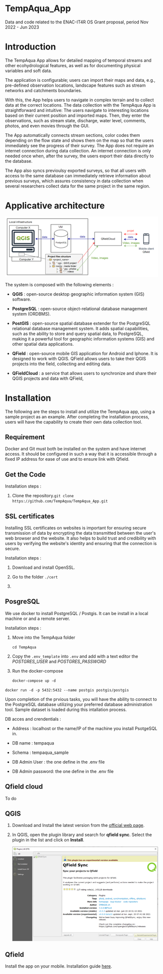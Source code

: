 # TempAqua_App

Data and code related to the ENAC-IT4R OS Grant proposal, period Nov 2022 - Jun 2023

# Introduction

The TempAqua App allows for detailed mapping of temporal streams  and other ecohydrological features, as well as for documenting physical variables and soft data. 

The  application is configurable; users can import their maps and data, e.g., pre-defined observation  locations, landscape features such as stream networks and catchments boundaries. 

With this, the  App helps users to navigate in complex terrain and to collect data at the correct locations. The  data collection with the TempAqua App is straightforward and intuitive: The users navigate to  interesting locations based on their current position and imported maps. Then, they enter the  observations, such as stream state, discharge, water level, comments, photos, and even movies through the GUI. 

The App automatically connects stream sections, color codes them depending on  the flow state and shows them on the map so that the users immediately see the progress of their survey. The App  does not require an internet connection during data collection. An internet connection is only  needed once when, after the survey, the users export their data directly to the database. 

The App also syncs previoulsy exported surveys, so that all  users with access to the same database can immediately retrieve information about previous  surveys, which assures consistency in data collection when several researchers collect data for  the same project in the same region.

# Applicative architecture

![ ](doc\static\applicative_architecture.png)

The system is composed with the following elements : 

* **QGIS** : open-source desktop geographic information system (GIS) software.

* **PostgreSQL** : open-source object-relational database management system (ORDBMS).

* **PostGIS**  :  open-source spatial database extender for the PostgreSQL 
  relational database management system. It adds spatial capabilities, 
  such as the ability to store and query spatial data, to PostgreSQL, 
  making it a powerful tool for geographic information systems (GIS) and 
  other spatial data applications.

* **QField**  : open-source mobile GIS application for Android and Iphone. It is designed to work with QGIS. QField allows users to take their QGIS projects into the field, collecting and editing data.

* **QFieldCloud** : a service that allows users to synchronize and share their QGIS projects and data with QField,

# Installation

The following are the steps to install and utilize the TempAqua app, using a sample project as an example. After completing the installation process, users will have the capability to create their own data collection tool.



## Requirement

Docker and Git must both be installed on the system and have internet access. It should be configured in such a way that it is accessible through a fixed IP address for ease of use and to ensure link with Qfield.



## Get the Code

Installation steps :

1. Clone the repository.`git clone https://github.com/TempAqua/TempAqua_App.git`



## SSL certificates

Installing SSL certificates on websites is important for ensuring secure transmission of data by encrypting the data transmitted between the user's web browser and the website. It also helps to build trust and credibility with users by verifying the website's identity and ensuring that the connection is secure.

Installation steps :

1. Download and install OpenSSL. 

2. Go to the folder `./cert`

3. 







## PosgreSQL

We use docker to install PostgreSQL / Postgis. It can be install in a local machine or and a remote server.

Installation steps :

1. Move into the TempAqua folder
   
   `cd TempAqua`
2. Copy the `.env_template` into `.env` and add with a text editor the *POSTGRES_USER* and *POSTGRES_PASSWORD* 
3. Run the docker-compose
   
    `docker-compose up -d`



`docker run -d -p 5432:5432 --name postgis postgis/postgis`



Upon completion of the prvious tasks, you will have the ability to connect to the PostgreSQL database utilizing your preferred database administration tool. Sample dataset is loaded during this intallation process. 

DB acces and crendentials : 

* Address :  localhost or the name/IP of the machine you install PsotgeSQL in.

* DB name : tempaqua

* Schema : tempaqua_sample

* DB Admin User : the one define in the .env file

* DB Admin password: the one define in the .env file





## Qfield cloud

To do

## QGIS

1. Download and Install the latest version from the [official web page](https://www.qgis.org/en/site/forusers/download.html).

2. In QGIS, open the plugin library and search for **qfield sync**. Select
   the plugin in the list and click on **Install**.
   
   ![ ](doc\static\qfield-sync_install.png)

## Qfield

Install the app on your mobile. Installation guide [here](https://docs.qfield.org/get-started).  

## 
